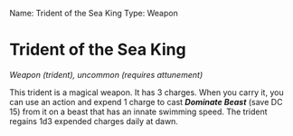 Name: Trident of the Sea King
Type: Weapon

# Trident of the Sea King
_Weapon (trident), uncommon (requires attunement)_

This trident is a magical weapon. It has 3 charges. When you carry it, you can use an action and expend 1 charge to cast **_Dominate Beast_** (save DC 15) from it on a beast that has an innate swimming speed. The trident regains 1d3 expended charges daily at dawn.